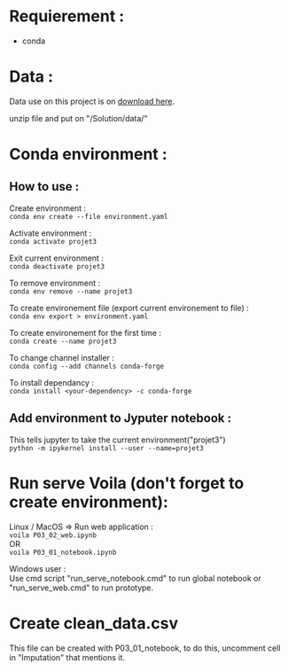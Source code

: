 # Requierement :

- conda

# Data :

Data use on this project is on <a href = https://static.openfoodfacts.org/data/fr.openfoodfacts.org.products.csv>download here</a>.<br>

unzip file and put on "/Solution/data/"

# Conda environment :

## How to use :

Create environment : <br>
`conda env create --file environment.yaml` <br>

Activate environment : <br>
`conda activate projet3`<br>

Exit current environment : <br>
`conda deactivate projet3`

To remove environment : <br>
`conda env remove --name projet3` <br>

To create environement file (export current environement to file)  : <br>
`conda env export > environment.yaml` <br>

To create environement for the first time : <br>
`conda create --name projet3` <br>

To change channel installer : <br>
`conda config --add channels conda-forge` <br>

To install dependancy : <br>
`conda install <your-dependency> -c conda-forge` <br>

## Add environment to Jyputer notebook :

This tells jupyter to take the current environment("projet3")<br>
`python -m ipykernel install --user --name=projet3`<br>


# Run serve Voila (don't forget to create environment):

Linux / MacOS => Run web application :<br>
`voila P03_02_web.ipynb` <br>
OR<br>
`voila P03_01_notebook.ipynb`<br>

Windows user :<br>
Use cmd script "run_serve_notebook.cmd" to run global notebook or "run_serve_web.cmd" to run prototype.

# Create clean_data.csv

This file can be created with P03_01_notebook, to do this, uncomment cell in "Imputation" that mentions it.
